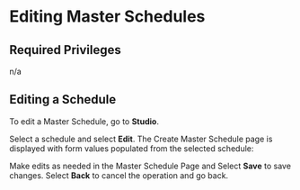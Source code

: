 # Editing Master Schedules

## Required Privileges

n/a

## Editing a Schedule

To edit a Master Schedule, go to **Studio**.

Select a schedule and select **Edit**. The Create Master Schedule page is displayed with form values populated from the selected schedule:

Make edits as needed in the Master Schedule Page and Select **Save** to save changes. Select **Back** to cancel the operation and go back.
